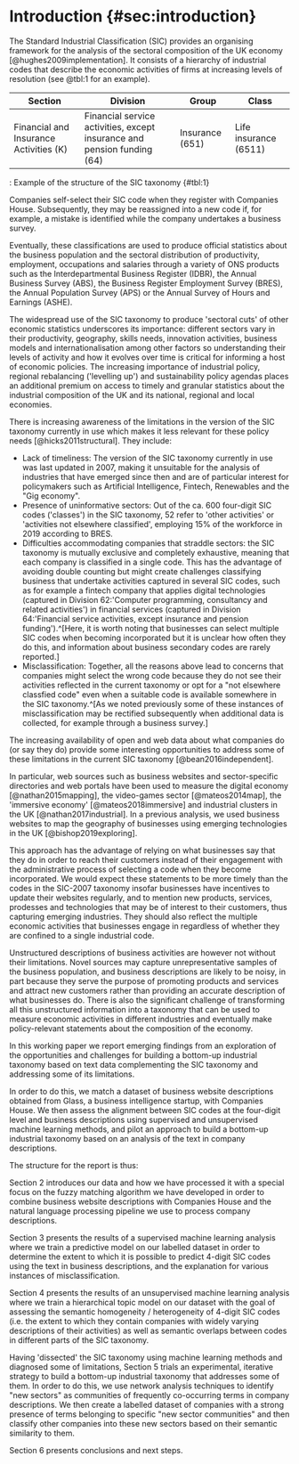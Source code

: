 
# Introduction {#sec:introduction}

The Standard Industrial Classification (SIC) provides an organising framework for the analysis of the sectoral composition of the UK economy [@hughes2009implementation]. It consists of a hierarchy of industrial codes that describe the economic activities of firms at increasing levels of resolution (see @tbl:1 for an example).

|Section     | Division      | Group        | Class        |
|------------|---------------|--------------|------------ |
|Financial and Insurance Activities (K) | Financial service activities, except insurance and pension funding (64) | Insurance (651) | Life insurance (6511)|
: Example of the structure of the SIC taxonomy {#tbl:1}

Companies self-select their SIC code when they register with Companies House. Subsequently, they may be reassigned into a new code if, for example, a mistake is identified while the company undertakes a business survey.

Eventually, these classifications are used to produce official statistics about the business population and the sectoral distribution of productivity, employment, occupations and salaries through a variety of ONS products such as the Interdepartmental Business Register (IDBR), the Annual Business Survey (ABS), the Business Register Employment Survey (BRES), the Annual Population Survey (APS) or the Annual Survey of Hours and Earnings (ASHE). 

The widespread use of the SIC taxonomy to produce 'sectoral cuts' of other economic statistics underscores its importance: different sectors vary in their productivity, geography, skills needs, innovation activities, business models and internationalisation among other factors so understanding their levels of activity and how it evolves over time is critical for informing a host of economic policies. The increasing importance of industrial policy, regional rebalancing ('levelling up') and sustainability policy agendas places an additional premium on access to timely and granular statistics about the industrial composition of the UK and its national, regional and local economies.

There is increasing awareness of the limitations in the version of the SIC taxonomy currently in use which makes it less relevant for these policy needs [@hicks2011structural]. They include:

* Lack of timeliness: The version of the SIC taxonomy currently in use was last updated in 2007, making it unsuitable for the analysis of industries that have emerged since then and are of particular interest for policymakers such as Artificial Intelligence, Fintech, Renewables and the "Gig economy".
* Presence of uninformative sectors: Out of the ca. 600 four-digit SIC codes ('classes') in the SIC taxonomy, 52 refer to 'other activities' or 'activities not elsewhere classified', employing 15% of the workforce in 2019 according to BRES. 
* Difficulties accommodating companies that straddle sectors: the SIC taxonomy is mutually exclusive and completely exhaustive, meaning that each company is classified in a single code. This has the advantage of avoiding double counting but might create challenges classifying business that undertake activities captured in several SIC codes, such as for example a fintech company that applies digital technologies (captured in Division 62:'Computer programming, consultancy and related activities') in financial services (captured in Division 64:'Financial service activities, except insurance and pension funding').^[Here, it is worth noting that businesses can select multiple SIC codes when becoming incorporated but it is unclear how often they do this, and information about business secondary codes are rarely reported.]
* Misclassification: Together, all the reasons above lead to concerns that companies might select the wrong code because they do not see their activities reflected in the current taxonomy or opt for a "not elsewhere classfied code" even when a suitable code is available somewhere in the SIC taxonomy.^[As we noted previously some of these instances of misclassification may be rectified subsequently when additional data is collected, for example through a business survey.]

The increasing availability of open and web data about what companies do (or say they do) provide some interesting opportunities to address some of these limitations in the current SIC taxonomy [@bean2016independent]. 

In particular, web sources such as business websites and sector-specific directories and web portals have been used to measure the digital economy [@nathan2015mapping], the video-games sector [@mateos2014map], the 'immersive economy' [@mateos2018immersive] and industrial clusters in the UK [@nathan2017industrial]. In a previous analysis, we used business websites to map the geography of businesses using emerging technologies in the UK [@bishop2019exploring]. 

This approach has the advantage of relying on what businesses say that they do in order to reach their customers instead of their engagement with the administrative process of selecting a code when they become incorporated. We would expect these statements to be more timely than the codes in the SIC-2007 taxonomy insofar businesses have incentives to update their websites regularly, and to mention new products, services, prodesses and technologies that may be of interest to their customers, thus capturing emerging industries. They should also reflect the multiple economic activities that businesses engage in regardless of whether they are confined to a single industrial code.

Unstructured descriptions of business activities are however not without their limitations. Novel sources may capture unrepresentative samples of the business population, and business descriptions are likely to be noisy, in part because they serve the purpose of promoting products and services and attract new customers rather than providing an accurate description of what businesses do. There is also the significant challenge of transforming all this unstructured information into a taxonomy that can be used to measure economic activities in different industries and eventually make policy-relevant statements about the composition of the economy.

In this working paper we report emerging findings from an exploration of the opportunities and challenges for building a bottom-up industrial taxonomy based on text data complementing the SIC taxonomy and addressing some of its limitations. 

In order to do this, we match a dataset of business website descriptions obtained from Glass, a business intelligence startup, with Companies House. We then assess the alignment between SIC codes at the four-digit level and business descriptions using supervised and unsupervised machine learning methods, and pilot an approach to build a bottom-up industrial taxonomy based on an analysis of the text in company descriptions. 

The structure for the report is thus:

Section 2 introduces our data and how we have processed it with a special focus on the fuzzy matching algorithm we have developed in order to combine business website descriptions with Companies House and the natural language processing pipeline we use to process company descriptions.

Section 3 presents the results of a supervised machine learning analysis where we train a predictive model on our labelled dataset in order to determine the extent to which it is possible to predict 4-digit SIC codes using the text in business descriptions, and the explanation for various instances of misclassification.

Section 4 presents the results of an unsupervised machine learning analysis where we train a hierarchical topic model on our dataset with the goal of assessing the semantic homogeneity / heterogeneity of 4-digit SIC codes (i.e. the extent to which they contain companies with widely varying descriptions of their activities) as well as semantic overlaps between codes in different parts of the SIC taxonomy.

Having 'dissected' the SIC taxonomy using machine learning methods and diagnosed some of limitations, Section 5 trials an experimental, iterative strategy to build a bottom-up industrial taxonomy that addresses some of them. In order to do this, we use network analysis techniques to identify "new sectors" as communities of frequently co-occurring terms in company descriptions. We then create a labelled dataset of companies with a strong presence of terms belonging to specific "new sector communities" and then classify other companies into these new sectors based on their semantic similarity to them. 

Section 6 presents conclusions and next steps.
